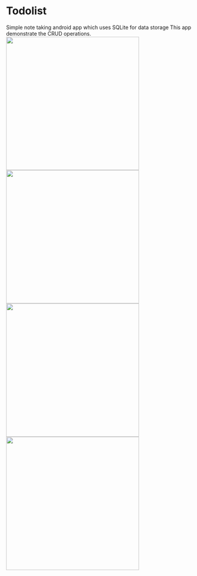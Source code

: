 # Todolist
Simple note taking android app which uses SQLite for data storage
This app demonstrate the CRUD operations.
<img src="https://user-images.githubusercontent.com/12962409/40681120-debab3a6-63a5-11e8-8184-66bd8991ea7a.jpeg" width="360px">
<img src="https://user-images.githubusercontent.com/12962409/40681121-df02290c-63a5-11e8-936b-d5d40195047c.jpeg" width="360px">
<img src="https://user-images.githubusercontent.com/12962409/40681122-df426cba-63a5-11e8-941b-1b8cb2c7935c.jpeg" width="360px">
<img src="https://user-images.githubusercontent.com/12962409/40681123-df8155ce-63a5-11e8-99bb-0dc8b9da462e.jpeg" width="360px">
